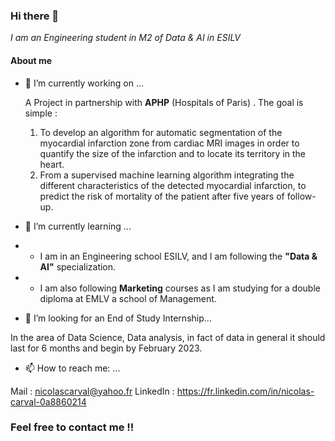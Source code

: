 ### Hi there 👋 
*I am an Engineering student in M2 of Data & AI in ESILV*

<!--
**NicolasCarval/NicolasCarval** is a ✨ _special_ ✨ repository because its `README.md` (this file) appears on your GitHub profile.

Here are some ideas to get you started:

- 🔭 I’m currently working on ...
- 🌱 I’m currently learning ...
- 👯 I’m looking to collaborate on ...
- 🤔 I’m looking for help with ...
- 💬 Ask me about ...
- 📫 How to reach me: ...
- 😄 Pronouns: ...
- ⚡ Fun fact: ...
-->
#### About me

- 🔭 I’m currently working on ...

  A Project in partnership with **APHP** (Hospitals of Paris) .
  The goal is simple : 
    1) To develop an algorithm for automatic segmentation of the myocardial infarction zone 
       from cardiac MRI images in order to quantify the size of the infarction 
       and to locate its territory in the heart.
    2) From a supervised machine learning algorithm integrating the different characteristics of the detected myocardial infarction,
       to predict the risk of mortality of the patient after five years of follow-up.
  
- 🌱 I’m currently learning ...

- - I am in an Engineering school ESILV, and I am following the **"Data & AI"** specialization.
- - I am also following **Marketing** courses as I am studying for a double diploma at EMLV a school of Management.

- 👯 I’m looking for an End of Study Internship...

In the area of Data Science, Data analysis, in fact of data in general
it should last for 6 months and begin by February 2023.

- 📫 How to reach me: ...

Mail : nicolascarval@yahoo.fr
LinkedIn : https://fr.linkedin.com/in/nicolas-carval-0a8860214 

### Feel free to contact me !!
